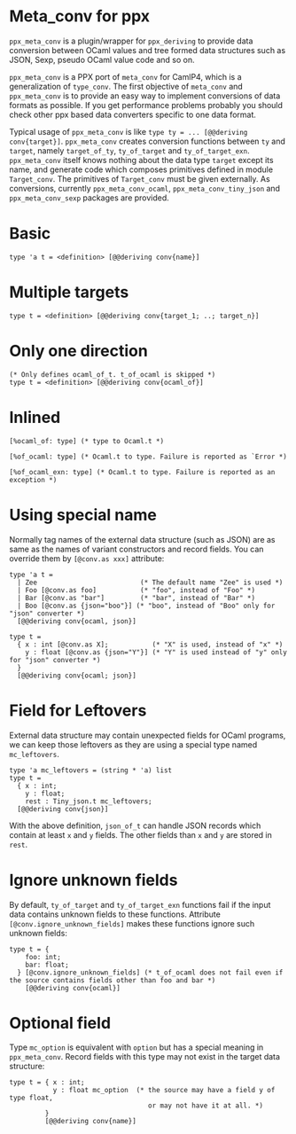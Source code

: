 Meta_conv for ppx
==============================

`ppx_meta_conv` is a plugin/wrapper for `ppx_deriving` to provide data conversion between OCaml values and tree formed data structures such as JSON, Sexp, pseudo OCaml value code and so on.

`ppx_meta_conv` is a PPX port of `meta_conv` for CamlP4, which is a generalization of `type_conv`. The first objective of `meta_conv` and `ppx_meta_conv` is to provide an easy way to implement conversions of data formats as possible. If you get performance problems probably you should check other ppx based data converters specific to one data format. 

Typical usage of `ppx_meta_conv` is like `type ty = ... [@@deriving conv{target}]`.
`ppx_meta_conv` creates conversion functions between `ty` and `target`, namely
`target_of_ty`, `ty_of_target` and `ty_of_target_exn`.
`ppx_meta_conv` itself knows nothing about the data type `target` except its name,
and generate code which composes primitives defined in module `Target_conv`.
The primitives of `Target_conv` must be given externally.  As conversions, currently
`ppx_meta_conv_ocaml`, `ppx_meta_conv_tiny_json` and `ppx_meta_conv_sexp` packages are provided.

Basic
==========

```
type 'a t = <definition> [@@deriving conv{name}]
```

Multiple targets
==================

```
type t = <definition> [@@deriving conv{target_1; ..; target_n}]
```

Only one direction
==================

```
(* Only defines ocaml_of_t. t_of_ocaml is skipped *)
type t = <definition> [@@deriving conv{ocaml_of}]
```

Inlined
==================

```
[%ocaml_of: type] (* type to Ocaml.t *)
```

```
[%of_ocaml: type] (* Ocaml.t to type. Failure is reported as `Error *)
```

```
[%of_ocaml_exn: type] (* Ocaml.t to type. Failure is reported as an exception *)
```

Using special name
=====================

Normally tag names of the external data structure (such as JSON) are as same as
the names of variant constructors and record fields.  You can override them
by `[@conv.as xxx]` attribute:

```
type 'a t =
  | Zee                          (* The default name "Zee" is used *)
  | Foo [@conv.as foo]           (* "foo", instead of "Foo" *)
  | Bar [@conv.as "bar"]         (* "bar", instead of "Bar" *)
  | Boo [@conv.as {json="boo"}] (* "boo", instead of "Boo" only for "json" converter *)
  [@@deriving conv{ocaml, json}]
```

```
type t =
  { x : int [@conv.as X];           (* "X" is used, instead of "x" *) 
    y : float [@conv.as {json="Y"}] (* "Y" is used instead of "y" only for "json" converter *) 
  } 
  [@@deriving conv{ocaml; json}]
```

Field for Leftovers
======================

External data structure may contain unexpected fields for OCaml programs,
we can keep those leftovers as they are using a special type named `mc_leftovers`. 

```
type 'a mc_leftovers = (string * 'a) list
type t =
  { x : int;
    y : float;
    rest : Tiny_json.t mc_leftovers;
  [@@deriving conv{json}]
```

With the above definition, `json_of_t` can handle JSON records which contain
at least `x` and `y` fields.  The other fields than `x` and `y` are stored in `rest`.

Ignore unknown fields
===========================

By default, `ty_of_target` and `ty_of_target_exn` functions fail if the input data
contains unknown fields to these functions.  Attribute `[@conv.ignore_unknown_fields]`
makes these functions ignore such unknown fields:

```
type t = {
    foo: int;
    bar: float;
  } [@conv.ignore_unknown_fields] (* t_of_ocaml does not fail even if the source contains fields other than foo and bar *)
    [@@deriving conv{ocaml}]
```

Optional field 
============================

Type `mc_option` is equivalent with `option` but has a special meaning in `ppx_meta_conv`.  Record fields with this type may not exist in the target data structure:

```
type t = { x : int;
           y : float mc_option  (* the source may have a field y of type float,
                                   or may not have it at all. *)
         } 
         [@@deriving conv{name}]
```
